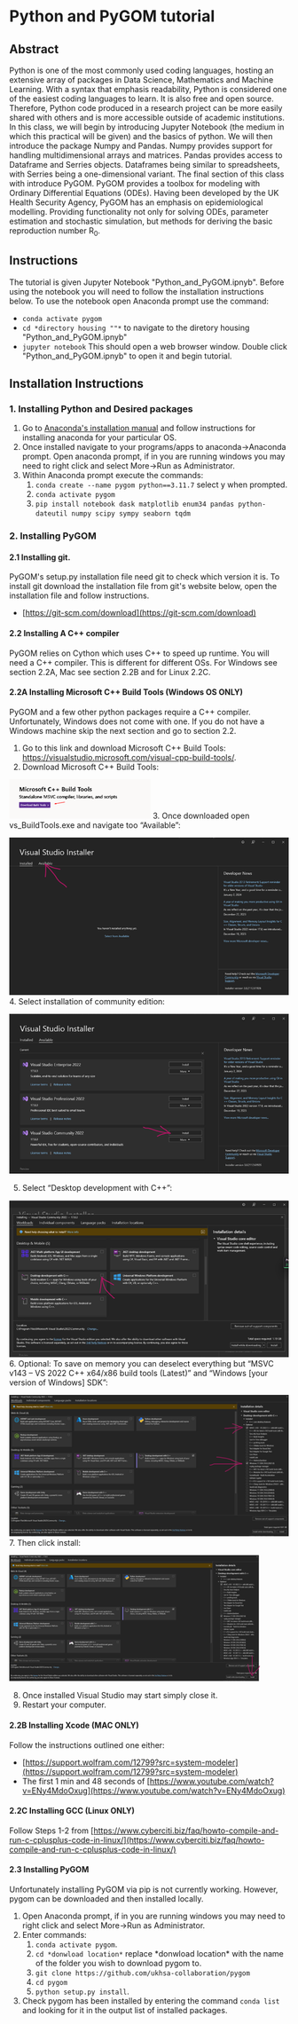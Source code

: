 # Python and PyGOM tutorial


## Abstract
Python is one of the most commonly used coding languages, hosting an extensive array of packages in Data Science, Mathematics and Machine Learning. With a syntax that emphasis readability, Python is considered one of the easiest coding languages to learn. It is also free and open source. Therefore, Python code produced in a research project can be more easily shared with others and is more accessible outside of academic institutions. In this class, we will begin by introducing Jupyter Notebook (the medium in which this practical will be given) and the basics of python. We will then introduce the package Numpy and Pandas. Numpy provides support for handling multidimensional arrays and matrices. Pandas provides access to Dataframe and Serries objects. Dataframes being similar to spreadsheets, with Serries being a one-dimensional variant. The final section of this class with introduce PyGOM. PyGOM provides a toolbox for modeling with Ordinary Differential Equations (ODEs). Having been developed by the UK Health Security Agency, PyGOM has an emphasis on epidemiological modelling. Providing functionality not only for solving ODEs, parameter estimation and stochastic simulation, but methods for deriving the basic reproduction number R<sub>0</sub>. 

## Instructions

The tutorial is given Jupyter Notebook "Python_and_PyGOM.ipnyb". Before using the notebook you will need to follow the installation instructions below.
To use the notebook open Anaconda prompt use the command:
* `conda activate pygom`
* `cd *directory housing ""*` to navigate to the diretory housing "Python_and_PyGOM.ipnyb"
* `jupyter notebook` This should open a web browser window. Double click "Python_and_PyGOM.ipnyb" to open it and begin tutorial.

## Installation Instructions

### 1. Installing Python and Desired packages

1. Go to [Anaconda's installation manual](https://docs.anaconda.com/free/anaconda/install/index.html) and follow instructions for installing anaconda for your particular OS.
2. Once installed navigate to your programs/apps to anaconda->Anaconda prompt. Open anaconda prompt, if in you are running windows you may need to right click and select More->Run as Administrator.
3. Within Anaconda prompt execute the commands:
   1. `conda create --name pygom python==3.11.7` select y when prompted.
   2.	`conda activate pygom`
   3.	`pip install notebook dask matplotlib enum34 pandas python-dateutil numpy scipy sympy seaborn tqdm`

### 2. Installing PyGOM

#### 2.1 Installing git.
PyGOM's setup.py installation file need git to check which version it is. To install git download the installation file 
from git's website below, open the installation file and follow instructions.
* [https://git-scm.com/download](https://git-scm.com/download)

#### 2.2 Installing A C++ compiler

PyGOM relies on Cython which uses C++ to speed up runtime. You will need a C++ compiler. This is different for different OSs. 
For Windows see section 2.2A, Mac see section 2.2B and for Linux 2.2C.

#### 2.2A Installing Microsoft C++ Build Tools (Windows OS ONLY)
PyGOM and a few other python packages require a C++ compiler. Unfortunately, Windows does not come with one. If you do not have a Windows machine skip the next section and go to section 2.2.
1. Go to this link and download Microsoft C++ Build Tools: https://visualstudio.microsoft.com/visual-cpp-build-tools/.
2. Download Microsoft C++ Build Tools:

![image info](./readme_images/Download%20Microsoft%20C++%20Build%20Tools.png)
3. Once downloaded open vs_BuildTools.exe and navigate too “Available”:

![image info](./readme_images/Available.png)
4. Select installation of community edition:

![image info](./readme_images/community_edition.png)

5. Select “Desktop development with C++”:

![image info](./readme_images/Desktop_development.png)
6. Optional: To save on memory you can deselect everything but “MSVC v143 – VS 2022 C++ x64/x86 build tools (Latest)” and “Windows [your version of Windows] SDK”:

![image info](./readme_images/memory_save.png)
7. Then click install:

![image info](./readme_images/install_build_tools.png)

8. Once installed Visual Studio may start simply close it.
9. Restart your computer.

#### 2.2B Installing Xcode (MAC ONLY)
Follow the instructions outlined one either:
* [https://support.wolfram.com/12799?src=system-modeler](https://support.wolfram.com/12799?src=system-modeler)
* The first 1 min and 48 seconds of [https://www.youtube.com/watch?v=ENy4MdoOxug](https://www.youtube.com/watch?v=ENy4MdoOxug)

#### 2.2C Installing GCC (Linux ONLY)
Follow Steps 1-2 from [https://www.cyberciti.biz/faq/howto-compile-and-run-c-cplusplus-code-in-linux/](https://www.cyberciti.biz/faq/howto-compile-and-run-c-cplusplus-code-in-linux/)

#### 2.3	Installing PyGOM
Unfortunately installing PyGOM via pip is not currently working. However, pygom can be downloaded and then installed locally.

1. Open Anaconda prompt, if in you are running windows you may need to right click and select More->Run as Administrator.
2. Enter commands: 
   1. `conda activate pygom`.
   2. `cd *donwload location*` replace \*donwload location\* with the name of the folder you wish to download pygom to.
   3. `git clone https://github.com/ukhsa-collaboration/pygom`
   4. `cd pygom`
   4. `python setup.py install`.
3. Check pygom has been installed by entering the command `conda list` and looking for it in the output list of installed packages.




